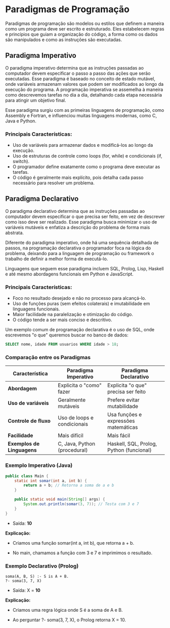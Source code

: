 # Paradigmas de Programação

Paradigmas de programação são modelos ou estilos que definem a maneira como um programa deve ser escrito e estruturado. Eles estabelecem regras e princípios que guiam a organização do código, a forma como os dados são manipulados e como as instruções são executadas.

## Paradigma Imperativo

O paradigma imperativo determina que as instruções passadas ao computador devem especificar o passo a passo das ações que serão executadas. Esse paradigma é baseado no conceito de estado mutável, onde variáveis armazenam valores que podem ser modificados ao longo da execução do programa. A programação imperativa se assemelha à maneira como descrevemos tarefas no dia a dia, detalhando cada etapa necessária para atingir um objetivo final.

Esse paradigma surgiu com as primeiras linguagens de programação, como Assembly e Fortran, e influenciou muitas linguagens modernas, como C, Java e Python.

### Principais Características:

- Uso de variáveis para armazenar dados e modificá-los ao longo da execução.
- Uso de estruturas de controle como loops (for, while) e condicionais (if, switch).
- O programador define exatamente como o programa deve executar as tarefas.
- O código é geralmente mais explícito, pois detalha cada passo necessário para resolver um problema.

## Paradigma Declarativo

O paradigma declarativo determina que as instruções passadas ao computador devem especificar o que precisa ser feito, em vez de descrever como isso deve ser realizado. Esse paradigma busca minimizar o uso de variáveis mutáveis e enfatiza a descrição do problema de forma mais abstrata.

Diferente do paradigma imperativo, onde há uma sequência detalhada de passos, na programação declarativa o programador foca na lógica do problema, deixando para a linguagem de programação ou framework o trabalho de definir a melhor forma de executá-lo.

Linguagens que seguem esse paradigma incluem SQL, Prolog, Lisp, Haskell e até mesmo abordagens funcionais em Python e JavaScript.

### Principais Características:
- Foco no resultado desejado e não no processo para alcançá-lo.
- Uso de funções puras (sem efeitos colaterais) e imutabilidade em linguagens funcionais.
- Maior facilidade na paralelização e otimização do código.
- O código tende a ser mais conciso e descritivo.

Um exemplo comum de programação declarativa é o uso de SQL, onde escrevemos "o que" queremos buscar no banco de dados:

```sql
SELECT nome, idade FROM usuarios WHERE idade > 18;
```

### Comparação entre os Paradigmas

| Característica           | Paradigma Imperativo    | Paradigma Declarativo  |
|--------------------------|--------------------------|-------------------------|
| **Abordagem**            | Explicita o "como" fazer | Explicita "o que" precisa ser feito |
| **Uso de variáveis**     | Geralmente mutáveis      | Prefere evitar mutabilidade |
| **Controle de fluxo**    | Uso de loops e condicionais | Usa funções e expressões matemáticas |
| **Facilidade** | Mais difícil  | Mais fácil |
| **Exemplos de Linguagens** | C, Java, Python (procedural) | Haskell, SQL, Prolog, Python (funcional) |


### Exemplo Imperativo (Java)

```java
public class Main {
    static int somar(int a, int b) {
        return a + b; // Retorna a soma de a e b
    }

    public static void main(String[] args) {
        System.out.println(somar(3, 7)); // Testa com 3 e 7
    }
}
```

- Saída: **10**

**Explicação:**

- Criamos uma função somar(int a, int b), que retorna a + b.

- No main, chamamos a função com 3 e 7 e imprimimos o resultado.

### Exemplo Declarativo (Prolog)

```
soma(A, B, S) :- S is A + B.
?- soma(3, 7, X)
```

 - Saída: X = **10**

**Explicação:**

- Criamos uma regra lógica onde S é a soma de A e B.

- Ao perguntar ?- soma(3, 7, X), o Prolog retorna X = 10.



